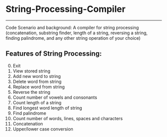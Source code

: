 # String-Processing-Compiler
---------------------------------------------------------------------------------------------------
Code Scenario and background: A compiler for string processing (concatenation, substring finder, length of a string, reversing a string, finding palindrome, and any other string operation of your choice) 

## Features of String Processing:
0. Exit
1. View stored string
2. Add new word to string
3. Delete word from string
4. Replace word from string
5. Reverse the string
6. Count number of vowels and consonants
7. Count length of a string
8. Find longest word length of string
9. Find palindrome
10. Count number of words, lines, spaces and characters
11. Concatenation
12. Upper/lower case conversion

